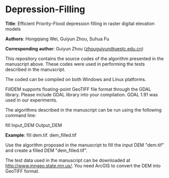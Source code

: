 # Depression-Filling
<b>Title</b>: Efficient Priority-Flood depression filling in raster digital elevation models

<b>Authors</b>: Hongqiang Wei, Guiyun Zhou, Suhua Fu

<b>Corresponding author</b>: Guiyun Zhou (zhouguiyun@uestc.edu.cn)

This repository contains the source codes of the algorithm presented in the manuscript above. These codes were used in performing the tests described in the manuscript.

The coded can be compiled on both Windows and Linux platforms.

FillDEM supports floating-point GeoTIFF file format through the GDAL library. Please include GDAL library into your compilation. GDAL 1.91 was used in our experiments.

The algorithms described in the manuscript can be run using the following command line:

fill Input_DEM Output_DEM

<b>Example</b>: fill dem.tif. dem_filled.tif 
<p>Use the algorithm proposed in the manuscript to fill the input DEM "dem.tif" and create a filled DEM "dem_filled.tif".</p>

The test data used in the manuscript can be downloaded at http://www.mngeo.state.mn.us/. You need ArcGIS to convert the DEM into GeoTIFF format.
